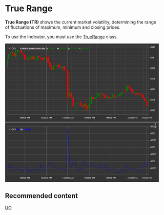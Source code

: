# True Range

**True Range (TR)** shows the current market volatility, determining the range of fluctuations of maximum, minimum and closing prices. 

To use the indicator, you must use the [TrueRange](../api/StockSharp.Algo.Indicators.TrueRange.html) class. 

![IndicatorTrueRange](../images/IndicatorTrueRange.png)

## Recommended content

[UO](IndicatorUltimateOscillator.md)
